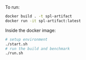 To run:

```sh
docker build . -t spl-artifact
docker run -it spl-artifact:latest
```

Inside the docker image:
```sh
# setup environment
./start.sh
# run the build and benchmark
./run.sh
```

